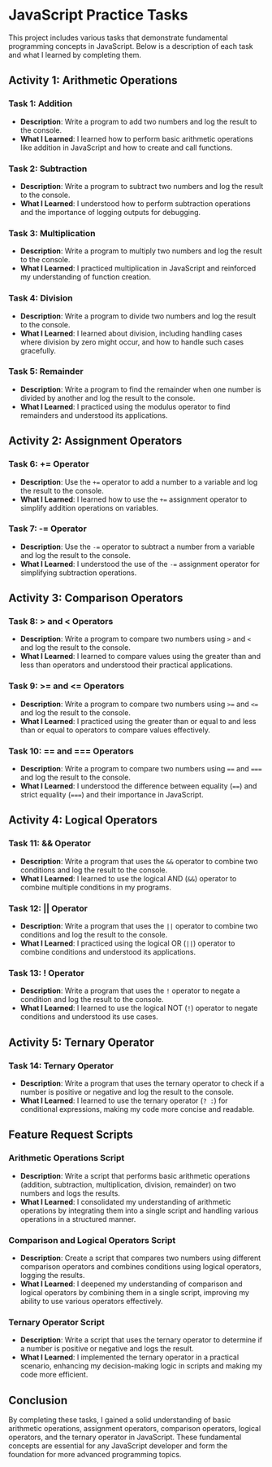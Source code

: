 # JavaScript Practice Tasks

This project includes various tasks that demonstrate fundamental programming concepts in JavaScript. Below is a description of each task and what I learned by completing them.

## Activity 1: Arithmetic Operations

### Task 1: Addition
- **Description**: Write a program to add two numbers and log the result to the console.
- **What I Learned**: I learned how to perform basic arithmetic operations like addition in JavaScript and how to create and call functions.

### Task 2: Subtraction
- **Description**: Write a program to subtract two numbers and log the result to the console.
- **What I Learned**: I understood how to perform subtraction operations and the importance of logging outputs for debugging.

### Task 3: Multiplication
- **Description**: Write a program to multiply two numbers and log the result to the console.
- **What I Learned**: I practiced multiplication in JavaScript and reinforced my understanding of function creation.

### Task 4: Division
- **Description**: Write a program to divide two numbers and log the result to the console.
- **What I Learned**: I learned about division, including handling cases where division by zero might occur, and how to handle such cases gracefully.

### Task 5: Remainder
- **Description**: Write a program to find the remainder when one number is divided by another and log the result to the console.
- **What I Learned**: I practiced using the modulus operator to find remainders and understood its applications.

## Activity 2: Assignment Operators

### Task 6: += Operator
- **Description**: Use the `+=` operator to add a number to a variable and log the result to the console.
- **What I Learned**: I learned how to use the `+=` assignment operator to simplify addition operations on variables.

### Task 7: -= Operator
- **Description**: Use the `-=` operator to subtract a number from a variable and log the result to the console.
- **What I Learned**: I understood the use of the `-=` assignment operator for simplifying subtraction operations.

## Activity 3: Comparison Operators

### Task 8: > and < Operators
- **Description**: Write a program to compare two numbers using `>` and `<` and log the result to the console.
- **What I Learned**: I learned to compare values using the greater than and less than operators and understood their practical applications.

### Task 9: >= and <= Operators
- **Description**: Write a program to compare two numbers using `>=` and `<=` and log the result to the console.
- **What I Learned**: I practiced using the greater than or equal to and less than or equal to operators to compare values effectively.

### Task 10: == and === Operators
- **Description**: Write a program to compare two numbers using `==` and `===` and log the result to the console.
- **What I Learned**: I understood the difference between equality (`==`) and strict equality (`===`) and their importance in JavaScript.

## Activity 4: Logical Operators

### Task 11: && Operator
- **Description**: Write a program that uses the `&&` operator to combine two conditions and log the result to the console.
- **What I Learned**: I learned to use the logical AND (`&&`) operator to combine multiple conditions in my programs.

### Task 12: || Operator
- **Description**: Write a program that uses the `||` operator to combine two conditions and log the result to the console.
- **What I Learned**: I practiced using the logical OR (`||`) operator to combine conditions and understood its applications.

### Task 13: ! Operator
- **Description**: Write a program that uses the `!` operator to negate a condition and log the result to the console.
- **What I Learned**: I learned to use the logical NOT (`!`) operator to negate conditions and understood its use cases.

## Activity 5: Ternary Operator

### Task 14: Ternary Operator
- **Description**: Write a program that uses the ternary operator to check if a number is positive or negative and log the result to the console.
- **What I Learned**: I learned to use the ternary operator (`? :`) for conditional expressions, making my code more concise and readable.

## Feature Request Scripts

### Arithmetic Operations Script
- **Description**: Write a script that performs basic arithmetic operations (addition, subtraction, multiplication, division, remainder) on two numbers and logs the results.
- **What I Learned**: I consolidated my understanding of arithmetic operations by integrating them into a single script and handling various operations in a structured manner.

### Comparison and Logical Operators Script
- **Description**: Create a script that compares two numbers using different comparison operators and combines conditions using logical operators, logging the results.
- **What I Learned**: I deepened my understanding of comparison and logical operators by combining them in a single script, improving my ability to use various operators effectively.

### Ternary Operator Script
- **Description**: Write a script that uses the ternary operator to determine if a number is positive or negative and logs the result.
- **What I Learned**: I implemented the ternary operator in a practical scenario, enhancing my decision-making logic in scripts and making my code more efficient.

## Conclusion

By completing these tasks, I gained a solid understanding of basic arithmetic operations, assignment operators, comparison operators, logical operators, and the ternary operator in JavaScript. These fundamental concepts are essential for any JavaScript developer and form the foundation for more advanced programming topics.
